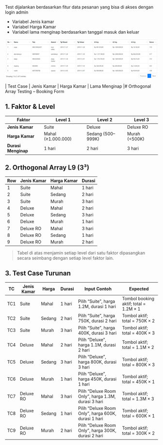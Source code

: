 Test dijalankan berdasarkan fitur data pesanan yang bisa di akses dengan login admin  
- Variabel Jenis kamar  
- Variabel Harga Kamar  
- Variabel lama menginap berdasarkan tanggal masuk dan keluar

![Dokumentasi Hasil Uji](orthogonal.jpg)  



| Test Case | Jenis Kamar | Harga Kamar              | Lama Menginap |# Orthogonal Array Testing – Booking Form

## 1. Faktor & Level

| Faktor            | Level 1          | Level 2           | Level 3         |
|-------------------|------------------|-------------------|-----------------|
| **Jenis Kamar**   | Suite            | Deluxe            | Deluxe RO       |
| **Harga Kamar**   | Mahal (≥1.000.000) | Sedang (500–999K) | Murah (<500K)   |
| **Durasi Menginap** | 1 hari           | 2 hari            | 3 hari          |

## 2. Orthogonal Array L9 (3³)

| Row | Jenis Kamar | Harga Kamar          | Durasi  |
|-----|-------------|----------------------|---------|
| 1   | Suite       | Mahal                | 1 hari  |
| 2   | Suite       | Sedang               | 2 hari  |
| 3   | Suite       | Murah                | 3 hari  |
| 4   | Deluxe      | Mahal                | 2 hari  |
| 5   | Deluxe      | Sedang               | 3 hari  |
| 6   | Deluxe      | Murah                | 1 hari  |
| 7   | Deluxe RO   | Mahal                | 3 hari  |
| 8   | Deluxe RO   | Sedang               | 1 hari  |
| 9   | Deluxe RO   | Murah                | 2 hari  |

> Tabel di atas menjamin setiap level dari satu faktor dipasangkan secara seimbang dengan setiap level faktor lain.

## 3. Test Case Turunan

| TC   | Jenis Kamar | Harga      | Durasi  | Input Contoh                                                       | Expected                                                                 |
|------|-------------|------------|---------|--------------------------------------------------------------------|--------------------------------------------------------------------------|
| TC1  | Suite       | Mahal      | 1 hari  | Pilih “Suite”, harga 1.2M, durasi 1 hari                           | Tombol booking aktif; total = 1.2M × 1                                  |
| TC2  | Suite       | Sedang     | 2 hari  | Pilih “Suite”, harga 750K, durasi 2 hari                           | Tombol aktif; total = 750K × 2                                          |
| TC3  | Suite       | Murah      | 3 hari  | Pilih “Suite”, harga 400K, durasi 3 hari                           | Tombol aktif; total = 400K × 3                                          |
| TC4  | Deluxe      | Mahal      | 2 hari  | Pilih “Deluxe”, harga 1.1M, durasi 2 hari                          | Tombol aktif; total = 1.1M × 2                                          |
| TC5  | Deluxe      | Sedang     | 3 hari  | Pilih “Deluxe”, harga 800K, durasi 3 hari                          | Tombol aktif; total = 800K × 3                                          |
| TC6  | Deluxe      | Murah      | 1 hari  | Pilih “Deluxe”, harga 450K, durasi 1 hari                          | Tombol aktif; total = 450K × 1                                          |
| TC7  | Deluxe RO   | Mahal      | 3 hari  | Pilih “Deluxe Room Only”, harga 1.3M, durasi 3 hari                | Tombol aktif; total = 1.3M × 3                                          |
| TC8  | Deluxe RO   | Sedang     | 1 hari  | Pilih “Deluxe Room Only”, harga 600K, durasi 1 hari                | Tombol aktif; total = 600K × 1                                          |
| TC9  | Deluxe RO   | Murah      | 2 hari  | Pilih “Deluxe Room Only”, harga 300K, durasi 2 hari                | Tombol aktif; total = 300K × 2                                          |


